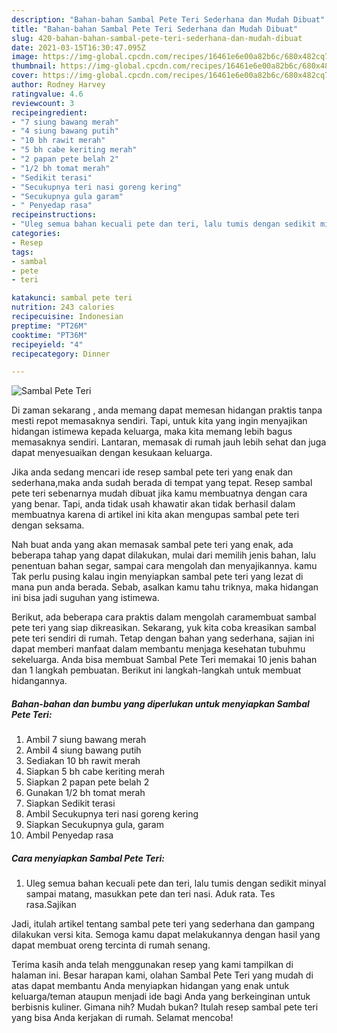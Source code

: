 ```yaml
---
description: "Bahan-bahan Sambal Pete Teri Sederhana dan Mudah Dibuat"
title: "Bahan-bahan Sambal Pete Teri Sederhana dan Mudah Dibuat"
slug: 420-bahan-bahan-sambal-pete-teri-sederhana-dan-mudah-dibuat
date: 2021-03-15T16:30:47.095Z
image: https://img-global.cpcdn.com/recipes/16461e6e00a82b6c/680x482cq70/sambal-pete-teri-foto-resep-utama.jpg
thumbnail: https://img-global.cpcdn.com/recipes/16461e6e00a82b6c/680x482cq70/sambal-pete-teri-foto-resep-utama.jpg
cover: https://img-global.cpcdn.com/recipes/16461e6e00a82b6c/680x482cq70/sambal-pete-teri-foto-resep-utama.jpg
author: Rodney Harvey
ratingvalue: 4.6
reviewcount: 3
recipeingredient:
- "7 siung bawang merah"
- "4 siung bawang putih"
- "10 bh rawit merah"
- "5 bh cabe keriting merah"
- "2 papan pete belah 2"
- "1/2 bh tomat merah"
- "Sedikit terasi"
- "Secukupnya teri nasi goreng kering"
- "Secukupnya gula garam"
- " Penyedap rasa"
recipeinstructions:
- "Uleg semua bahan kecuali pete dan teri, lalu tumis dengan sedikit minyal sampai matang, masukkan pete dan teri nasi. Aduk rata. Tes rasa.Sajikan"
categories:
- Resep
tags:
- sambal
- pete
- teri

katakunci: sambal pete teri 
nutrition: 243 calories
recipecuisine: Indonesian
preptime: "PT26M"
cooktime: "PT36M"
recipeyield: "4"
recipecategory: Dinner

---
```



![Sambal Pete Teri](https://img-global.cpcdn.com/recipes/16461e6e00a82b6c/680x482cq70/sambal-pete-teri-foto-resep-utama.jpg)

Di zaman  sekarang , anda memang dapat memesan hidangan praktis tanpa mesti repot memasaknya sendiri. Tapi, untuk kita yang ingin menyajikan hidangan istimewa kepada keluarga, maka kita memang lebih bagus memasaknya sendiri. Lantaran, memasak di rumah jauh lebih sehat dan juga dapat menyesuaikan dengan kesukaan keluarga.

Jika anda sedang mencari ide resep sambal pete teri yang enak dan sederhana,maka anda sudah berada di tempat yang tepat. Resep sambal pete teri  sebenarnya mudah dibuat jika kamu membuatnya dengan cara yang benar. Tapi, anda tidak usah khawatir akan tidak berhasil dalam membuatnya 
karena di artikel ini kita akan mengupas sambal pete teri dengan seksama.  



Nah buat anda yang akan memasak sambal pete teri yang enak, ada beberapa tahap yang dapat dilakukan, mulai dari memilih jenis bahan, lalu penentuan bahan segar, sampai cara mengolah dan menyajikannya. kamu Tak perlu pusing kalau ingin menyiapkan sambal pete teri yang lezat di mana pun anda berada. Sebab, asalkan kamu  tahu triknya, maka hidangan ini bisa jadi suguhan yang istimewa.

Berikut, ada beberapa cara praktis  dalam mengolah caramembuat sambal pete teri yang siap dikreasikan. Sekarang, yuk kita coba kreasikan sambal pete teri sendiri di rumah. Tetap dengan bahan yang sederhana, sajian ini dapat memberi manfaat dalam membantu menjaga kesehatan tubuhmu sekeluarga. Anda bisa membuat Sambal Pete Teri memakai 10 jenis bahan dan 1 langkah pembuatan. Berikut ini langkah-langkah untuk membuat hidangannya.

<!--inarticleads1-->

##### Bahan-bahan dan bumbu yang diperlukan untuk menyiapkan Sambal Pete Teri:

1. Ambil 7 siung bawang merah
1. Ambil 4 siung bawang putih
1. Sediakan 10 bh rawit merah
1. Siapkan 5 bh cabe keriting merah
1. Siapkan 2 papan pete belah 2
1. Gunakan 1/2 bh tomat merah
1. Siapkan Sedikit terasi
1. Ambil Secukupnya teri nasi goreng kering
1. Siapkan Secukupnya gula, garam
1. Ambil  Penyedap rasa




<!--inarticleads2-->

##### Cara menyiapkan Sambal Pete Teri:

1. Uleg semua bahan kecuali pete dan teri, lalu tumis dengan sedikit minyal sampai matang, masukkan pete dan teri nasi. Aduk rata. Tes rasa.Sajikan




Jadi, itulah artikel tentang  sambal pete teri  yang sederhana dan gampang dilakukan versi kita. Semoga kamu dapat melakukannya dengan hasil yang dapat membuat oreng tercinta di rumah senang. 

Terima kasih anda telah menggunakan resep yang kami tampilkan di halaman ini. Besar harapan kami, olahan  Sambal Pete Teri yang mudah di atas dapat membantu Anda menyiapkan hidangan yang enak untuk keluarga/teman ataupun menjadi ide bagi Anda yang berkeinginan untuk berbisnis kuliner. Gimana nih? Mudah bukan? Itulah resep sambal pete teri yang bisa Anda kerjakan di rumah. Selamat mencoba!


